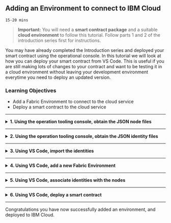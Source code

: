 <!-- Adding an Environment to connect to IBM Cloud -->

## **Adding an Environment to connect to IBM Cloud**
`15-20 mins`

> **Important:** You will need a **smart contract package** and a suitable **cloud environment** to follow this tutorial. Follow parts 1 and 2 of the introduction series first for instructions.

You may have already completed the Introduction series and deployed your smart contract using the operational console. In this tutorial we will look at how you can deploy your smart contract from VS Code. This is useful if you are still making lots of changes to your contract and want to be testing it in a cloud environment without leaving your development environment everytime you need to deploy an updated version.

### **Learning Objectives**

* Add a Fabric Environment to connect to the cloud service
* Deploy a smart contract to the cloud service

---

<details>
<summary><b>1. Using the operation tooling console, obtain the JSON node files</b></summary>
To add an environment to VS Code you will need some JSON files that describe how to connect to a node. These can be exported from the operational tooling console.

1. Navigate to the `Nodes` panel, then open your peer. Click the export button to download the JSON file to your machine.

2. Navigate to the `Nodes` panel, then open your orderer. Click the export button to download the JSON file to your machine.

3. Navigate to the `Nodes` panel, then open your certificate authority. Click the export button to download the JSON file to your machine.
</details>

---

<details>
<summary><b>2. Using the operation tooling console, obtain the JSON identity files</b></summary>
To enable VS Code to connect to a node an admin identity needs be provided. These are stored in the wallet in the operational console.

1. Navigate to the `Wallet` panel, then click on an identity for the `Org1`, and click export. If you followed the tutorial the there should be an identity called `Org1 Admin`.

2. Click on the identity for the `Orderer`. If you followed the tutorial the there should be an identity called `Orderer Admin`.
</details>

--- 

<details>
<summary><b>3. Using VS Code, import the identities</b></summary>
The identities that were exported need to be imported into VS Code. First we will add the identity for the peer

1. On the `Wallets` panel click the + button and select the option `Create a new wallet and add an identity`.

2. You will then be asked to enter a name for the wallet use `ibp-wallet`.

3. You will the be asked to provide a name for the identity use `Org1 Admin`.

4. You will then be asked to provide the MSPID use `org1msp` if you followed the tutorial.

5. You will then be asked for the method for adding an identity chose `Provide JSON identity file`.

6. Browse to the location of the admin file you exported previously and select the JSON file.

You will now have a new wallet called `ibp-wallet` containing the `Org1 Admin` identity. Now we need to add the identity for the orderer.

1. On the `Wallets` panel right click on `ibp-wallet` and choose `Add identity to wallet`.

2. You will the be asked to provide a name for the identity use `Orderer Admin`.

3. You will the be asked to provide an MSPID use `osmsp`.

4. You will then be asked for the method for adding an identity chose `Provide JSON identity file`.

6. Browse to the location of the admin file you exported previously and select the JSON file.
 
You may be wondering why we don't have an identity file for the certificate authority. This is because the JSON for the certificate authority contains `enroll id` and `enroll secret` properties. These can be used to connect to the certificate authority node.
</details>

---

<details>
<summary><b>4. Using VS Code, add a new Fabric Environment</b></summary>
Now we have all the identities imported in VS Code we can create the Fabric Environment.

1. On the `Fabric Environment` panel click the `+` button.

2. You will asked to enter a name for the environment, use `ibp`.

3. Browse to the location on the nodes files that you exported from the operation console. You can select multiple files to add.

4. You will then be asked if you want to add more files. Select `Done adding nodes`.

You will now see your new environment in the `Fabric Environment` panel.
</details>

--- 

<details>
<summary><b>5. Using VS Code, associate identities with the nodes</b></summary>
Now we have created an environment we need to associate each node with an identity.

1. On the `Fabric Environment` panel click the `ibp`.

2. You will then see a list of all the nodes that need identities associated with them. Click `Ordering Service-1`.

3. You will then be asked to choose a wallet, select `ibp-wallet`.

4. You will then be asked to choose an identity, select `Orderer Admin`

Congratulations you have associated an identity with the `Orderer` node. Now we need to Associate an identity with the `Peer` node

1. Click `Peer Org2`.

2. You will then be asked to choose a wallet, select `ibp-wallet`.

4. You will then be asked to choose an identity, select `Org1 Admin`.

The final node to setup is the certificate authority.

1. Click on `Org1 CA`.

2. You will then be told that the node includes an enrollment id and secret. Select `Use ID and secret to enroll a new identity`.

3. You will then be asked which wallet to add the identity to, select `ibp-wallet`.

4. You will then be asked to provide a name for the identity, use `Org1 CA Admin`.

5. You will then be asked for an MSPID, use `org1msp`.

Now all the nodes will have been successfully associated with an identity. VS Code will now connect to the environment and you will see the installed and instantiated smart contracts.

</details>

---

<details>
<summary><b>6. Using VS Code, deploy a smart contract</b></summary>

We can now deploy a smart contract to the environment. These steps assume that you have deployed a smart contract before so provide only mimimal instructions. For more details see the Local smart contract development tutorial. 

1. Create a smart contract

2. Package the smart contract

3. Click `+ install` on the `Fabric Environments` panel.

4. Click `+ instantiate` on the `Fabric Environments` panel.

You have now deployed a smart contract to your IBM Cloud instance. You can see the deployed smart contract in the operational console.
</details>

--- 

Congratulations you have now successfully added an environment, and deployed to IBM Cloud.
